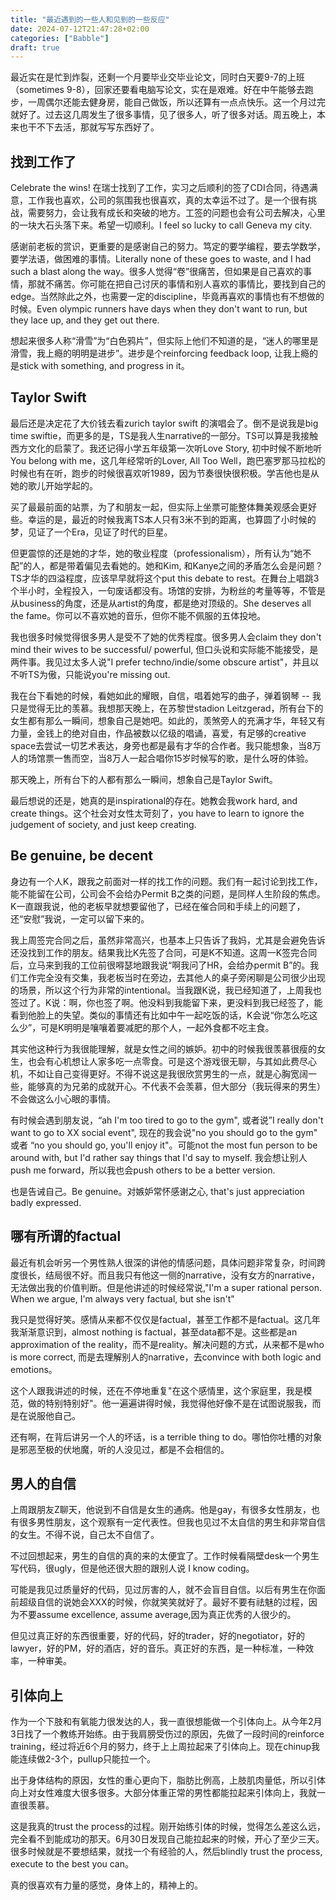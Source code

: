 ```yaml
---
title: "最近遇到的一些人和见到的一些反应"
date: 2024-07-12T21:47:28+02:00
categories: ["Babble"]
draft: true
---
```


最近实在是忙到炸裂，还剩一个月要毕业交毕业论文，同时白天要9-7的上班（sometimes 9-8），回家还要看电脑写论文，实在是艰难。好在中午能够去跑步，一周偶尔还能去健身房，能自己做饭，所以还算有一点点快乐。这一个月过完就好了。过去这几周发生了很多事情，见了很多人，听了很多对话。周五晚上，本来也干不下去活，那就写写东西好了。

## 找到工作了

Celebrate the wins! 在瑞士找到了工作，实习之后顺利的签了CDI合同，待遇满意，工作我也喜欢，公司的氛围我也很喜欢，真的太幸运不过了。是一个很有挑战，需要努力，会让我有成长和突破的地方。工签的问题也会有公司去解决，心里的一块大石头落下来。希望一切顺利。I feel so lucky to call Geneva my city.  

感谢前老板的赏识，更重要的是感谢自己的努力。笃定的要学编程，要去学数学，要学法语，做困难的事情。Literally none of these goes to waste, and I had such a blast along the way。很多人觉得“卷”很痛苦，但如果是自己喜欢的事情，那就不痛苦。你可能在把自己讨厌的事情和别人喜欢的事情比，要找到自己的edge。当然除此之外，也需要一定的discipline，毕竟再喜欢的事情也有不想做的时候。Even olympic runners have days when they don't want to run, but they lace up, and they get out there. 

想起来很多人称“滑雪”为“白色鸦片”，但实际上他们不知道的是，“迷人的哪里是滑雪，我上瘾的明明是进步”。进步是个reinforcing feedback loop, 让我上瘾的是stick with something, and progress in it。

## Taylor Swift 
最后还是决定花了大价钱去看zurich taylor swift 的演唱会了。倒不是说我是big time swiftie，而更多的是，TS是我人生narrative的一部分。TS可以算是我接触西方文化的启蒙了。我还记得小学五年级第一次听Love Story, 初中时候不断地听You belong with me，这几年经常听的Lover, All Too Well，跑巴塞罗那马拉松的时候也有在听，跑步的时候很喜欢听1989，因为节奏很快很积极。学吉他也是从她的歌儿开始学起的。

买了最最前面的站票，为了和朋友一起，但实际上坐票可能整体舞美观感会更好些。幸运的是，最近的时候我离TS本人只有3米不到的距离，也算圆了小时候的梦，见证了一个Era，见证了时代的巨星。

但更震惊的还是她的才华，她的敬业程度（professionalism），所有认为“她不配”的人，都是带着偏见去看她的。她和Kim, 和Kanye之间的矛盾怎么会是问题？TS才华的四溢程度，应该早早就将这个put this debate to rest。在舞台上唱跳3个半小时，全程投入，一句废话都没有。场馆的安排，为粉丝的考量等等，不管是从business的角度，还是从artist的角度，都是绝对顶级的。She deserves all the fame。你可以不喜欢她的音乐，但你不能不佩服的五体投地。

我也很多时候觉得很多男人是受不了她的优秀程度。很多男人会claim they don't mind their wives to be successful/ powerful, 但口头说和实际能不能接受，是两件事。我见过太多人说"I prefer techno/indie/some obscure artist"，并且以不听TS为傲，只能说you're missing out. 

我在台下看她的时候，看她如此的耀眼，自信，唱着她写的曲子，弹着钢琴 -- 我只是觉得无比的羡慕。我想那天晚上，在苏黎世stadion Leitzgerad，所有台下的女生都有那么一瞬间，想象自己是她吧。如此的，羡煞旁人的充满才华，年轻又有力量，金钱上的绝对自由，作品被数以亿级的唱诵，喜爱，有足够的creative space去尝试一切艺术表达，身旁也都是最有才华的合作者。我只能想象，当8万人的场馆票一售而空，当8万人一起合唱你15岁时候写的歌，是什么呀的体验。

那天晚上，所有台下的人都有那么一瞬间，想象自己是Taylor Swift。

最后想说的还是，她真的是inspirational的存在。她教会我work hard, and create things。这个社会对女性太苛刻了，you have to learn to ignore the judgement of society, and just keep creating.


## Be genuine, be decent 
身边有一个人K，跟我之前面对一样的找工作的问题。我们有一起讨论到找工作，能不能留在公司，公司会不会给办Permit B之类的问题，是同样人生阶段的焦虑。K一直跟我说，他的老板早就想要留他了，已经在催合同和手续上的问题了，还“安慰”我说，一定可以留下来的。

我上周签完合同之后，虽然非常高兴，也基本上只告诉了我妈，尤其是会避免告诉还没找到工作的朋友。结果我比K先签了合同，可是K不知道。这周一K签完合同后，立马来到我的工位前很嘚瑟地跟我说“啊我问了HR，会给办permit B”的。我们工作完全没有交集，我老板当时在旁边，去其他人的桌子旁闲聊是公司很少出现的场景，所以这个行为非常的intentional。当我跟K说，我已经知道了，上周我也签过了。K说：啊，你也签了啊。他没料到我能留下来，更没料到我已经签了，能看到他脸上的失望。类似的事情还有比如中午一起吃饭的话，K会说“你怎么吃这么少”，可是K明明是嚷嚷着要减肥的那个人，一起外食都不吃主食。

其实他这种行为我很能理解，就是女性之间的嫉妒。初中的时候我很羡慕很瘦的女生，也会有心机想让人家多吃一点零食。可是这个游戏很无聊，与其如此费尽心机，不如让自己变得更好。不得不说这是我很欣赏男生的一点，就是心胸宽阔一些，能够真的为兄弟的成就开心。不代表不会羡慕，但大部分（我玩得来的男生）不会做这么小心眼的事情。

有时候会遇到朋友说，“ah I'm too tired to go to the gym", 或者说”I really don't want to go to XX social event", 现在的我会说"no you should go to the gym" 或者 “no you should go, you'll enjoy it"。可能not the most fun person to be around with, but I'd rather say things that I'd say to myself. 我会想让别人push me forward，所以我也会push others to be a better version.

也是告诫自己。Be genuine。对嫉妒常怀感谢之心, that's just appreciation badly expressed.

## 哪有所谓的factual
最近有机会听另一个男性熟人很深的讲他的情感问题，具体问题非常复杂，时间跨度很长，结局很不好。而且我只有他这一侧的narrative，没有女方的narrative，无法做出我的价值判断。但是他讲述的时候经常说,"I'm a super rational person. When we argue, I'm always very factual, but she isn't" 

我只是觉得好笑。感情从来都不仅仅是factual，甚至工作都不是factual。这几年我渐渐意识到，almost nothing is factual，甚至data都不是。这些都是an approximation of the reality，而不是reality。解决问题的方式，从来都不是who is more correct, 而是去理解别人的narrative，去convince with both logic and emotions。

这个人跟我讲述的时候，还在不停地重复"在这个感情里，这个家庭里，我是模范，做的特别特别好"。他一遍遍讲得时候，我觉得他好像不是在试图说服我，而是在说服他自己。

还有啊，在背后讲另一个人的坏话，is a terrible thing to do。哪怕你吐槽的对象是邪恶至极的伏地魔，听的人没见过，都是不会相信的。

## 男人的自信
上周跟朋友Z聊天，他说到不自信是女生的通病。他是gay，有很多女性朋友，也有很多男性朋友，这个观察有一定代表性。但我也见过不太自信的男生和非常自信的女生。不得不说，自己太不自信了。

不过回想起来，男生的自信的真的来的太便宜了。工作时候看隔壁desk一个男生写代码，很ugly，但是他还很大胆的跟别人说 I know coding。

可能是我见过质量好的代码，见过厉害的人，就不会盲目自信。以后有男生在你面前超级自信的说她会XXX的时候，你就笑笑就好了。最好不要有祛魅的过程，因为不要assume excellence, assume average,因为真正优秀的人很少的。

但见过真正好的东西很重要，好的代码，好的trader，好的negotiator，好的lawyer，好的PM，好的酒店，好的音乐。真正好的东西，是一种标准，一种效率，一种审美。


## 引体向上
作为一个下肢和有氧能力很发达的人，我一直很想能做一个引体向上。从今年2月3日找了一个教练开始练。由于我肩膀受伤过的原因，先做了一段时间的reinforce training，经过将近6个月的努力，终于上上周拉起来了引体向上。现在chinup我能连续做2-3个，pullup只能拉一个。

出于身体结构的原因，女性的重心更向下，脂肪比例高，上肢肌肉量低，所以引体向上对女性难度大很多很多。大部分体重正常的男性都能拉起来引体向上，我就一直很羡慕。

这是我真的trust the process的过程。刚开始练引体的时候，觉得怎么差这么远，完全看不到能成功的那天。6月30日发现自己能拉起来的时候，开心了至少三天。很多时候就是不要想结果，就找一个有经验的人，然后blindly trust the process, execute to the best you can。

真的很喜欢有力量的感觉，身体上的，精神上的。

